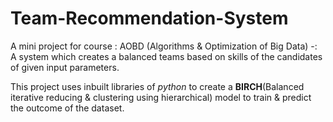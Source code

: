 # Team-Recommendation-System
A mini project for course : AOBD (Algorithms &amp; Optimization of Big Data) -: A system which creates a balanced teams based on skills of the candidates of given input parameters.

This project uses inbuilt libraries of *python* to create a **BIRCH**(Balanced iterative reducing & clustering using hierarchical) model to train & predict the outcome of the dataset.
